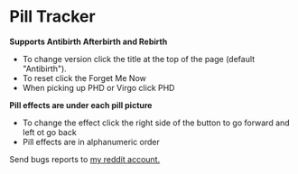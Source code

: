# Pill Tracker
**Supports Antibirth Afterbirth and Rebirth**  
+ To change version click the title at the top of the page (default "Antibirth").  
+ To reset click the Forget Me Now
+ When picking up PHD or Virgo click PHD
  
**Pill effects are under each pill picture**
+ To change the effect click the right side of the button to go forward and left ot go back  
+ Pill effects are in alphanumeric order  

Send bugs reports to [my reddit account.](https://www.reddit.com/user/firelemons)
